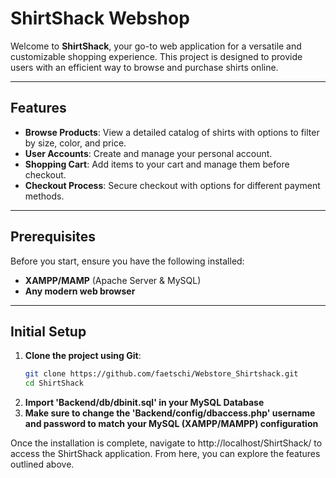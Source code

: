 # **ShirtShack Webshop**

Welcome to **ShirtShack**, your go-to web application for a versatile and customizable shopping experience. This project is designed to provide users with an efficient way to browse and purchase shirts online.

---

## **Features**

- **Browse Products**: View a detailed catalog of shirts with options to filter by size, color, and price.
- **User Accounts**: Create and manage your personal account.
- **Shopping Cart**: Add items to your cart and manage them before checkout.
- **Checkout Process**: Secure checkout with options for different payment methods.

---

## **Prerequisites**

Before you start, ensure you have the following installed:

- **XAMPP/MAMP** (Apache Server & MySQL)
- **Any modern web browser**

---

## **Initial Setup**

1. **Clone the project using Git**:
   ```bash
   git clone https://github.com/faetschi/Webstore_Shirtshack.git
   cd ShirtShack
2. **Import 'Backend/db/dbinit.sql' in your MySQL Database**
3. **Make sure to change the 'Backend/config/dbaccess.php' username and password to match your MySQL (XAMPP/MAMPP) configuration**

Once the installation is complete, navigate to http://localhost/ShirtShack/ to access the ShirtShack application. From here, you can explore the features outlined above.
